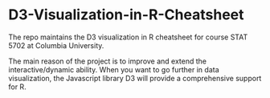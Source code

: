 # D3-Visualization-in-R-Cheatsheet
The repo maintains the D3 visualization in R cheatsheet for course STAT 5702 at Columbia University.

The main reason of the project is to improve and extend the interactive/dynamic ability. When you want to go further in data visualization, the Javascript library D3 will provide a comprehensive support for R.
